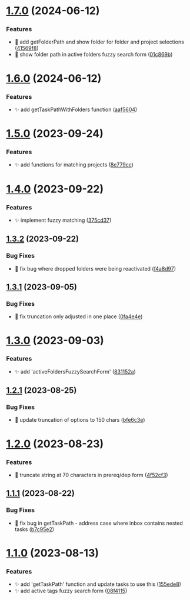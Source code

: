 # [1.7.0](https://github.com/ksalzke/fuzzy-search-library/compare/v1.6.0...v1.7.0) (2024-06-12)


### Features

* :lipstick: add getFolderPath and show folder for folder and project selections ([41569f8](https://github.com/ksalzke/fuzzy-search-library/commit/41569f891b2b02e979fb392cd964efc0d183304a))
* :lipstick: show folder path in active folders fuzzy search form ([01c869b](https://github.com/ksalzke/fuzzy-search-library/commit/01c869beeb8d29328e76d6c54611a316afc3757e))



# [1.6.0](https://github.com/ksalzke/fuzzy-search-library/compare/v1.5.0...v1.6.0) (2024-06-12)


### Features

* :sparkles: add getTaskPathWithFolders function ([aaf5604](https://github.com/ksalzke/fuzzy-search-library/commit/aaf56049e8aa2e2550eabb6c3e0c72b093118bad))



# [1.5.0](https://github.com/ksalzke/fuzzy-search-library/compare/v1.4.0...v1.5.0) (2023-09-24)


### Features

* :sparkles: add functions for matching projects ([8e779cc](https://github.com/ksalzke/fuzzy-search-library/commit/8e779cc55eae1f61ac1fc114592345a12b8fd667))



# [1.4.0](https://github.com/ksalzke/fuzzy-search-library/compare/v1.3.2...v1.4.0) (2023-09-22)


### Features

* :sparkles: implement fuzzy matching ([375cd37](https://github.com/ksalzke/fuzzy-search-library/commit/375cd37fcd2059d93c1c0f421f8de18d964e4177))



## [1.3.2](https://github.com/ksalzke/fuzzy-search-library/compare/v1.3.1...v1.3.2) (2023-09-22)


### Bug Fixes

* :bug: fix bug where dropped folders were being reactivated ([f4a8d97](https://github.com/ksalzke/fuzzy-search-library/commit/f4a8d975449624728890fee43799ad5e6989f369))



## [1.3.1](https://github.com/ksalzke/fuzzy-search-library/compare/v1.3.0...v1.3.1) (2023-09-05)


### Bug Fixes

* :bug: fix truncation only adjusted in one place ([0fa4e4e](https://github.com/ksalzke/fuzzy-search-library/commit/0fa4e4e33b4e8d5976034131b710004001029fd1))



# [1.3.0](https://github.com/ksalzke/fuzzy-search-library/compare/v1.2.1...v1.3.0) (2023-09-03)


### Features

* :sparkles: add 'activeFoldersFuzzySearchForm' ([831152a](https://github.com/ksalzke/fuzzy-search-library/commit/831152a14c79979ed676af69c8250a695bfaab2f))



## [1.2.1](https://github.com/ksalzke/fuzzy-search-library/compare/v1.2.0...v1.2.1) (2023-08-25)


### Bug Fixes

* :lipstick: update truncation of options to 150 chars ([bfe6c3e](https://github.com/ksalzke/fuzzy-search-library/commit/bfe6c3ef4c3c3fb7f9b403713b9dc5c2bace37d9))



# [1.2.0](https://github.com/ksalzke/fuzzy-search-library/compare/v1.1.1...v1.2.0) (2023-08-23)


### Features

* :lipstick: truncate string at 70 characters in prereq/dep form ([4f52cf3](https://github.com/ksalzke/fuzzy-search-library/commit/4f52cf3dd6ee54a49ddd3013b67763f057657bed))



## [1.1.1](https://github.com/ksalzke/fuzzy-search-library/compare/v1.1.0...v1.1.1) (2023-08-22)


### Bug Fixes

* :bug: fix bug in getTaskPath - address case where inbox contains nested tasks ([b7c95e2](https://github.com/ksalzke/fuzzy-search-library/commit/b7c95e29cbac3b931069ad22ce8b6317ac3069e2))



# [1.1.0](https://github.com/ksalzke/fuzzy-search-library/compare/155ede84af5758a8030e727c57793494f58d609d...v1.1.0) (2023-08-13)


### Features

* :sparkles: add 'getTaskPath' function and update tasks to use this ([155ede8](https://github.com/ksalzke/fuzzy-search-library/commit/155ede84af5758a8030e727c57793494f58d609d))
* :sparkles: add active tags fuzzy search form ([08f4115](https://github.com/ksalzke/fuzzy-search-library/commit/08f41155bdc28f9c6742f4c36a8b74b3741254a8))



